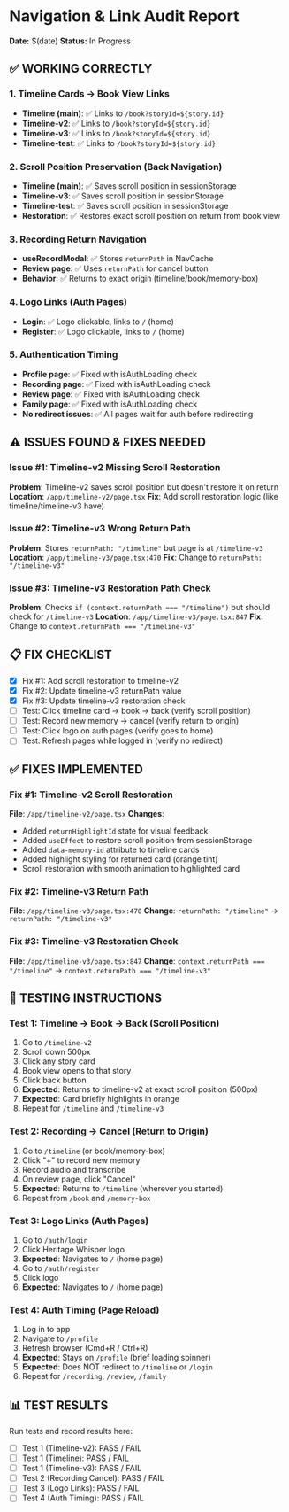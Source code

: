 # Navigation & Link Audit Report
**Date:** $(date)
**Status:** In Progress

## ✅ WORKING CORRECTLY

### 1. Timeline Cards → Book View Links
- **Timeline (main)**: ✅ Links to `/book?storyId=${story.id}` 
- **Timeline-v2**: ✅ Links to `/book?storyId=${story.id}`
- **Timeline-v3**: ✅ Links to `/book?storyId=${story.id}`
- **Timeline-test**: ✅ Links to `/book?storyId=${story.id}`

### 2. Scroll Position Preservation (Back Navigation)
- **Timeline (main)**: ✅ Saves scroll position in sessionStorage
- **Timeline-v3**: ✅ Saves scroll position in sessionStorage  
- **Timeline-test**: ✅ Saves scroll position in sessionStorage
- **Restoration**: ✅ Restores exact scroll position on return from book view

### 3. Recording Return Navigation
- **useRecordModal**: ✅ Stores `returnPath` in NavCache
- **Review page**: ✅ Uses `returnPath` for cancel button
- **Behavior**: ✅ Returns to exact origin (timeline/book/memory-box)

### 4. Logo Links (Auth Pages)
- **Login**: ✅ Logo clickable, links to `/` (home)
- **Register**: ✅ Logo clickable, links to `/` (home)

### 5. Authentication Timing
- **Profile page**: ✅ Fixed with isAuthLoading check
- **Recording page**: ✅ Fixed with isAuthLoading check
- **Review page**: ✅ Fixed with isAuthLoading check
- **Family page**: ✅ Fixed with isAuthLoading check
- **No redirect issues**: ✅ All pages wait for auth before redirecting

## ⚠️ ISSUES FOUND & FIXES NEEDED

### Issue #1: Timeline-v2 Missing Scroll Restoration
**Problem**: Timeline-v2 saves scroll position but doesn't restore it on return
**Location**: `/app/timeline-v2/page.tsx`
**Fix**: Add scroll restoration logic (like timeline/timeline-v3 have)

### Issue #2: Timeline-v3 Wrong Return Path
**Problem**: Stores `returnPath: "/timeline"` but page is at `/timeline-v3`
**Location**: `/app/timeline-v3/page.tsx:470`
**Fix**: Change to `returnPath: "/timeline-v3"`

### Issue #3: Timeline-v3 Restoration Path Check
**Problem**: Checks `if (context.returnPath === "/timeline")` but should check for `/timeline-v3`
**Location**: `/app/timeline-v3/page.tsx:847`
**Fix**: Change to `context.returnPath === "/timeline-v3"`

## 📋 FIX CHECKLIST

- [x] Fix #1: Add scroll restoration to timeline-v2
- [x] Fix #2: Update timeline-v3 returnPath value  
- [x] Fix #3: Update timeline-v3 restoration check
- [ ] Test: Click timeline card → book → back (verify scroll position)
- [ ] Test: Record new memory → cancel (verify return to origin)
- [ ] Test: Click logo on auth pages (verify goes to home)
- [ ] Test: Refresh pages while logged in (verify no redirect)

## ✅ FIXES IMPLEMENTED

### Fix #1: Timeline-v2 Scroll Restoration
**File**: `/app/timeline-v2/page.tsx`
**Changes**:
- Added `returnHighlightId` state for visual feedback
- Added `useEffect` to restore scroll position from sessionStorage
- Added `data-memory-id` attribute to timeline cards  
- Added highlight styling for returned card (orange tint)
- Scroll restoration with smooth animation to highlighted card

### Fix #2: Timeline-v3 Return Path
**File**: `/app/timeline-v3/page.tsx:470`
**Change**: `returnPath: "/timeline"` → `returnPath: "/timeline-v3"`

### Fix #3: Timeline-v3 Restoration Check
**File**: `/app/timeline-v3/page.tsx:847`
**Change**: `context.returnPath === "/timeline"` → `context.returnPath === "/timeline-v3"`

## 🧪 TESTING INSTRUCTIONS

### Test 1: Timeline → Book → Back (Scroll Position)
1. Go to `/timeline-v2`
2. Scroll down 500px
3. Click any story card
4. Book view opens to that story
5. Click back button
6. **Expected**: Returns to timeline-v2 at exact scroll position (500px)
7. **Expected**: Card briefly highlights in orange
8. Repeat for `/timeline` and `/timeline-v3`

### Test 2: Recording → Cancel (Return to Origin)
1. Go to `/timeline` (or book/memory-box)
2. Click "+" to record new memory
3. Record audio and transcribe
4. On review page, click "Cancel"
5. **Expected**: Returns to `/timeline` (wherever you started)
6. Repeat from `/book` and `/memory-box`

### Test 3: Logo Links (Auth Pages)
1. Go to `/auth/login`
2. Click Heritage Whisper logo
3. **Expected**: Navigates to `/` (home page)
4. Go to `/auth/register`
5. Click logo
6. **Expected**: Navigates to `/` (home page)

### Test 4: Auth Timing (Page Reload)
1. Log in to app
2. Navigate to `/profile`
3. Refresh browser (Cmd+R / Ctrl+R)
4. **Expected**: Stays on `/profile` (brief loading spinner)
5. **Expected**: Does NOT redirect to `/timeline` or `/login`
6. Repeat for `/recording`, `/review`, `/family`

## 📊 TEST RESULTS

Run tests and record results here:

- [ ] Test 1 (Timeline-v2): PASS / FAIL
- [ ] Test 1 (Timeline): PASS / FAIL  
- [ ] Test 1 (Timeline-v3): PASS / FAIL
- [ ] Test 2 (Recording Cancel): PASS / FAIL
- [ ] Test 3 (Logo Links): PASS / FAIL
- [ ] Test 4 (Auth Timing): PASS / FAIL
